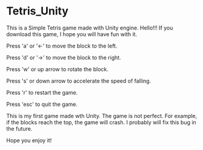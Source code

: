 # Tetris_Unity
This is a Simple Tetris game made with Unity engine.
Hello!!! If you download this game, I hope you will have fun with it.


Press 'a' or '<-' to move the block to the left.

Press 'd' or '->' to move the block to the right.

Press 'w' or up arrow to rotate the block.

Press 's' or down arrow to accelerate the speed of falling.

Press 'r' to restart the game.

Press 'esc' to quit the game.


This is my first game made wth Unity. The game is not perfect. For example, if the blocks reach the top, the game will crash.
I probably will fix this bug in the future.

Hope you enjoy it!
